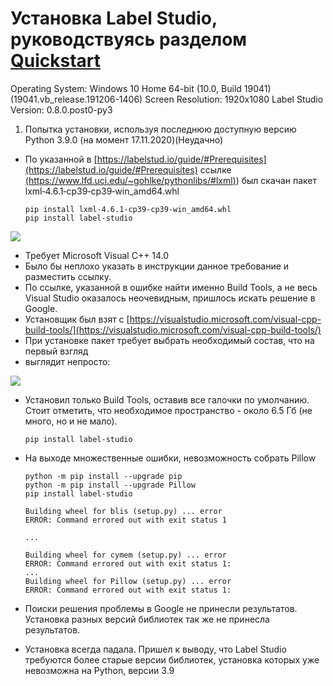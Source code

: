 # Установка Label Studio, руководствуясь разделом [Quickstart](https://labelstud.io/guide/#Quickstart)

Operating System: Windows 10 Home 64-bit (10.0, Build 19041) (19041.vb_release.191206-1406)
Screen Resolution: 1920x1080 
Label Studio Version: 0.8.0.post0-py3


1.  Попытка установки, используя последнюю доступную версию Python 3.9.0 (на момент 17.11.2020)(Неудачно)
    
* По указанной в [https://labelstud.io/guide/#Prerequisites](https://labelstud.io/guide/#Prerequisites) ссылке [(https://www.lfd.uci.edu/~gohlke/pythonlibs/#lxml)](https://www.lfd.uci.edu/~gohlke/pythonlibs/#lxml)) был скачан пакет lxml‑4.6.1‑cp39‑cp39‑win_amd64.whl
	```
	pip install lxml‑4.6.1‑cp39‑cp39‑win_amd64.whl
	pip install label-studio
	```

![](https://lh4.googleusercontent.com/VGnPlKOtTRnGqSmbaN4epYKsYVnId07UkLd29155Nr0W2SZrkieZ2f6jr6mUteyryo5gmHbBafoetSYQH4wLk0KbdbPNdnHCoSmSCr4QJEwt9afn1XTkcVXXqjlePSdvtYhGUTgy)

  

* Требует Microsoft Visual C++ 14.0  
* Было бы неплохо указать в инструкции данное требование и разместить ссылку.
* По ссылке, указанной в ошибке найти именно Build Tools, а не весь Visual Studio оказалось неочевидным, пришлось искать решение в Google.
* Установщик был взят с [https://visualstudio.microsoft.com/visual-cpp-build-tools/](https://visualstudio.microsoft.com/visual-cpp-build-tools/)
* При установке пакет требует выбрать необходимый состав, что на первый взгляд
* выглядит непросто:

![](https://lh6.googleusercontent.com/p3VtUVtdD2sp-l-vwJph8DsWjl7kbx6LjfJhzsmemO2zP3shtPNrStoxk2Z7bMDqUriT2caKSS-zwpthiqGyvMxDYsnHiiTazicRuEA8FGiXXzVsbiVmLJm0h7g6fPx-Yn-Xh8ym)

* Установил только Build Tools, оставив все галочки по умолчанию. Стоит отметить, что необходимое пространство - около 6.5 Гб (не много, но и не мало).
	```
	pip install label-studio
	```

* На выходе множественные ошибки, невозможность собрать Pillow
	```
	python -m pip install --upgrade pip
	python -m pip install --upgrade Pillow
	pip install label-studio
	```
  
	```
	Building wheel for blis (setup.py) ... error
	ERROR: Command errored out with exit status 1

	...

	Building wheel for cymem (setup.py) ... error
	ERROR: Command errored out with exit status 1:
	...
	Building wheel for Pillow (setup.py) ... error
	ERROR: Command errored out with exit status 1:
	```

* Поиски решения проблемы в Google не принесли результатов. Установка разных версий библиотек так же не принесла результатов.

* Установка всегда падала. Пришел к выводу, что Label Studio требуются более старые версии библиотек, установка которых уже невозможна на Python, версии 3.9
